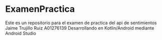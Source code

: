 # ExamenPractica
Este es un repositorio para el examen de practica del api de sentimientos
Jaime Trujillo Ruiz
A01276139
Desarrollando en Kotlin/Android mediante Android Studio
